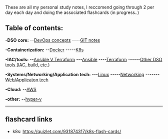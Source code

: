 These are all my personal study notes, I reccomend going through 2 per day each day and doing the associated flashcards (in progress..)

## Table of contents:

**-DSO core:**
--[DevOps concepts](https://github.com/ReyFScode/DSO-notes/blob/main/DEVOPS%20concepts.md)
----[GIT notes](https://github.com/ReyFScode/DSO-notes/blob/main/GIT%20notes.md)

**-Containerization:**
--[Docker](https://github.com/ReyFScode/DSO-notes/blob/main/Docker%20notes.md)
-----[K8s](https://github.com/ReyFScode/DSO-notes/blob/main/Kubernetes%20notes.md)

**-IAC/tools:**
--[Ansible V Terraform](https://github.com/ReyFScode/DSO-notes/blob/main/Ansible%20V%20terraform.md)
---[Ansible](https://github.com/ReyFScode/DSO-notes/blob/main/Ansible%20Notes.md)
----[Terraform](https://github.com/ReyFScode/DSO-notes/blob/main/Terraform%20notes.md)
------[Other DSO tools (IAC, build, etc.)](https://github.com/ReyFScode/DSO-notes/blob/main/Other%20DSO%20tools.md)

**-Systems/Networking/Application tech:**
---[Linux](https://github.com/ReyFScode/DSO-notes/blob/main/Linux%20%2B%20Bash%20scripting%20notes.md)
-----[Networking](https://github.com/ReyFScode/DSO-notes/blob/main/Essential%20networking%20concepts.md)
-------[Web/Applicaton tech](https://github.com/ReyFScode/DSO-notes/blob/main/Web%2BApplication%20technologies.md)

**-Cloud:**
--[AWS](https://github.com/ReyFScode/DSO-notes/blob/main/AWS%20NOTES.md)

**-other:**
--[hyper-v](https://github.com/ReyFScode/DSO-notes/blob/main/Hyper%20-%20V%20notes.md)



---
## flashcard links
- k8s: https://quizlet.com/931874317/k8s-flash-cards/
